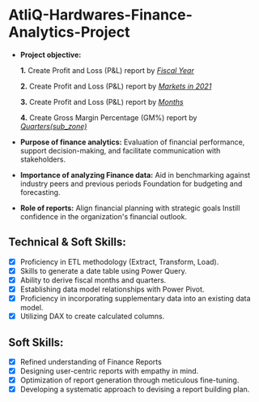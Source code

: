 # AtliQ-Hardwares-Finance-Analytics-Project

- **Project objective:** 

    **1.** Create Profit and Loss (P&L) report by _[Fiscal Year](https://github.com/ShashwatBhardwaj10/AtliQ-Hardwares-Finance-Analytics-Project/blob/main/P%20%26%20L%20By%20Fiscal%20Year.pdf)_ 

    **2.** Create Profit and Loss (P&L) report by _[Markets in 2021](https://github.com/ShashwatBhardwaj10/AtliQ-Hardwares-Finance-Analytics-Project/blob/main/P%20%26%20L%20for%20Markets%20in%202021.pdf)_

    **3.** Create Profit and Loss (P&L) report by _[Months](https://github.com/ShashwatBhardwaj10/AtliQ-Hardwares-Finance-Analytics-Project/blob/main/P%20%26%20L%20By%20Months.pdf)_ 

    **4.** Create Gross Margin Percentage (GM%) report by _[Quarters(sub_zone)](https://github.com/ShashwatBhardwaj10/AtliQ-Hardwares-Finance-Analytics-Project/blob/main/GM%25%20%20by%20Quarters%20(sub_zone).pdf)_

- **Purpose of finance analytics:** Evaluation of financial performance, support decision-making, and facilitate communication with stakeholders.

- **Importance of analyzing Finance data:** Aid in benchmarking against industry peers and previous periods Foundation for budgeting and forecasting.

- **Role of reports:** Align financial planning with strategic goals Instill confidence in the organization's financial outlook.


## Technical & Soft Skills:
- [x]	Proficiency in ETL methodology (Extract, Transform, Load).
- [x]	Skills to generate a date table using Power Query.
- [x]	Ability to derive fiscal months and quarters.
- [x]	Establishing data model relationships with Power Pivot.
- [x]	Proficiency in incorporating supplementary data into an existing data model.
- [x]	Utilizing DAX to create calculated columns.

## Soft Skills:
- [x]	Refined understanding of Finance Reports
- [x]	Designing user-centric reports with empathy in mind.
- [x]	Optimization of report generation through meticulous fine-tuning.
- [x]	Developing a systematic approach to devising a report building plan.
